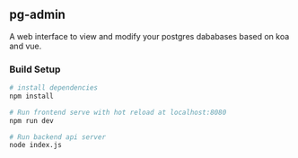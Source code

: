 ## pg-admin

A web interface to view and modify your postgres dababases based on koa and vue.

### Build Setup

``` bash
# install dependencies
npm install

# Run frontend serve with hot reload at localhost:8080
npm run dev

# Run backend api server
node index.js
```
